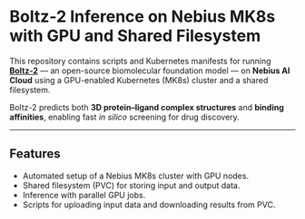 # Boltz-2 Inference on Nebius MK8s with GPU and Shared Filesystem

This repository contains scripts and Kubernetes manifests for running **[Boltz-2](https://github.com/deepmind/boltz)** — an open-source biomolecular foundation model — on **Nebius AI Cloud** using a GPU-enabled Kubernetes (MK8s) cluster and a shared filesystem.

Boltz-2 predicts both **3D protein–ligand complex structures** and **binding affinities**, enabling fast *in silico* screening for drug discovery.

---

## Features
- Automated setup of a Nebius MK8s cluster with GPU nodes.
- Shared filesystem (PVC) for storing input and output data.
- Inference with parallel GPU jobs.
- Scripts for uploading input data and downloading results from PVC.
